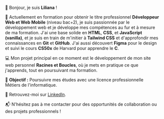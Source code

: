 👋 Bonjour, je suis **Liliana** !

🔧 Actuellement en formation pour obtenir le titre professionnel **Développeur Web et Web Mobile** (niveau bac+2), je suis passionnée par le développement web et je développe mes compétences au fur et à mesure de ma formation. J'ai une base solide en **HTML**, **CSS**, et **JavaScript (vanilla)**, et je suis en train de m'initier à **Tailwind CSS** et d'approfondir mes connaissances en **Git** et **GitHub**. J'ai aussi découvert **Figma** pour le design et suivi le cours **CS50x** de Harvard pour apprendre le **C**.

💻 Mon projet principal en ce moment est le développement de mon site web personnel **Racines et Boucles**, où je mets en pratique ce que j'apprends, tout en poursuivant ma formation.

🎯 **Objectif :** Poursuivre mes études avec une licence professionnelle Métiers de l'informatique.

🔗 Retrouvez-moi sur [LinkedIn](https://www.linkedin.com/in/liliana-amangoua-developpeuse-web-alternance/).

📬 N'hésitez pas à me contacter pour des opportunités de collaboration ou des projets professionnels !

